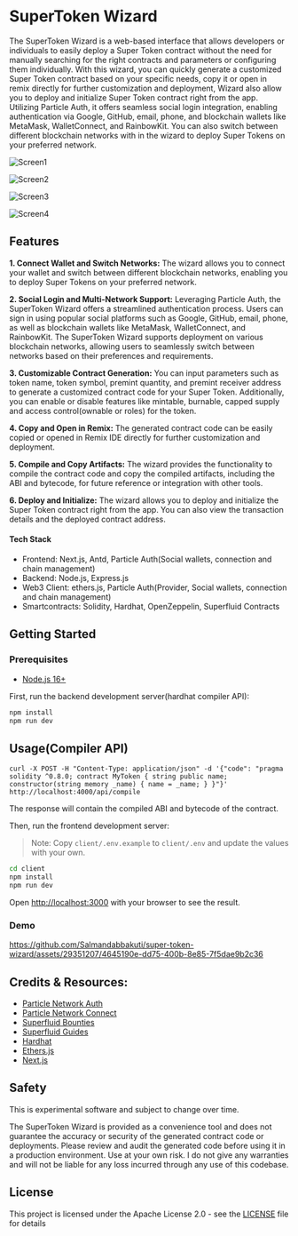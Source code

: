 # SuperToken Wizard

The SuperToken Wizard is a web-based interface that allows developers or individuals to easily deploy a Super Token contract without the need for manually searching for the right contracts and parameters or configuring them individually. With this wizard, you can quickly generate a customized Super Token contract based on your specific needs, copy it or open in remix directly for further customization and deployment, Wizard also allow you to deploy and initialize Super Token contract right from the app. Utilizing Particle Auth, it offers seamless social login integration, enabling authentication via Google, GitHub, email, phone, and blockchain wallets like MetaMask, WalletConnect, and RainbowKit. You can also switch between different blockchain networks with in the wizard to deploy Super Tokens on your preferred network.

![Screen1](https://github.com/Salmandabbakuti/supertoken-wizard-particle-dca-hack/assets/29351207/f26d0fa3-86ee-4290-bc41-ee3735dba734)

![Screen2](https://github.com/Salmandabbakuti/supertoken-wizard-particle-dca-hack/assets/29351207/4c0a615b-f62b-4ae7-8df0-4c68240622ff)

![Screen3](https://github.com/Salmandabbakuti/supertoken-wizard-particle-dca-hack/assets/29351207/e3c29e07-4663-47e2-be55-78167deecd11)

![Screen4](https://github.com/Salmandabbakuti/supertoken-wizard-particle-dca-hack/assets/29351207/593b5976-8288-48d4-bd29-06a57b894470)

## Features

**1. Connect Wallet and Switch Networks:** The wizard allows you to connect your wallet and switch between different blockchain networks, enabling you to deploy Super Tokens on your preferred network.

**2. Social Login and Multi-Network Support:** Leveraging Particle Auth, the SuperToken Wizard offers a streamlined authentication process. Users can sign in using popular social platforms such as Google, GitHub, email, phone, as well as blockchain wallets like MetaMask, WalletConnect, and RainbowKit. The SuperToken Wizard supports deployment on various blockchain networks, allowing users to seamlessly switch between networks based on their preferences and requirements. 

**3. Customizable Contract Generation:** You can input parameters such as token name, token symbol, premint quantity, and premint receiver address to generate a customized contract code for your Super Token. Additionally, you can enable or disable features like mintable, burnable, capped supply and access control(ownable or roles) for the token.

**4. Copy and Open in Remix:** The generated contract code can be easily copied or opened in Remix IDE directly for further customization and deployment.

**5. Compile and Copy Artifacts:** The wizard provides the functionality to compile the contract code and copy the compiled artifacts, including the ABI and bytecode, for future reference or integration with other tools.

**6. Deploy and Initialize:** The wizard allows you to deploy and initialize the Super Token contract right from the app. You can also view the transaction details and the deployed contract address.

#### Tech Stack

- Frontend: Next.js, Antd, Particle Auth(Social wallets, connection and chain management)
- Backend: Node.js, Express.js
- Web3 Client: ethers.js, Particle Auth(Provider, Social wallets, connection and chain management)
- Smartcontracts: Solidity, Hardhat, OpenZeppelin, Superfluid Contracts

## Getting Started

### Prerequisites

- [Node.js 16+](https://nodejs.org/en/download/)

First, run the backend development server(hardhat compiler API):

```bash
npm install
npm run dev
```

## Usage(Compiler API)

```
curl -X POST -H "Content-Type: application/json" -d '{"code": "pragma solidity ^0.8.0; contract MyToken { string public name; constructor(string memory _name) { name = _name; } }"}' http://localhost:4000/api/compile
```

The response will contain the compiled ABI and bytecode of the contract.

Then, run the frontend development server:

> Note: Copy `client/.env.example` to `client/.env` and update the values with your own.

```bash
cd client
npm install
npm run dev
```

Open [http://localhost:3000](http://localhost:3000) with your browser to see the result.

### Demo

https://github.com/Salmandabbakuti/super-token-wizard/assets/29351207/4645190e-dd75-400b-8e85-7f5dae9b2c36

## Credits & Resources:

- [Particle Network Auth](https://developers.particle.network/reference/auth-web)
- [Particle Network Connect](https://developers.particle.network/reference/connect-web#connect-core)
- [Superfluid Bounties](https://github.com/superfluid-finance/custom-supertokens/issues/25)
- [Superfluid Guides](https://docs.superfluid.finance/superfluid/resources/integration-guides)
- [Hardhat](https://hardhat.org/getting-started/)
- [Ethers.js](https://docs.ethers.io/v5/)
- [Next.js](https://nextjs.org/docs/getting-started)

## Safety

This is experimental software and subject to change over time.

The SuperToken Wizard is provided as a convenience tool and does not guarantee the accuracy or security of the generated contract code or deployments. Please review and audit the generated code before using it in a production environment. Use at your own risk.
I do not give any warranties and will not be liable for any loss incurred through any use of this codebase.

## License

This project is licensed under the Apache License 2.0 - see the [LICENSE](LICENSE) file for details
